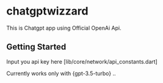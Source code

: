# chatgptwizzard

This is Chatgpt app using Official OpenAi Api.

## Getting Started
Input you api key here [lib/core/network/api_constants.dart] 

 Currently works only with {gpt-3.5-turbo}
..
